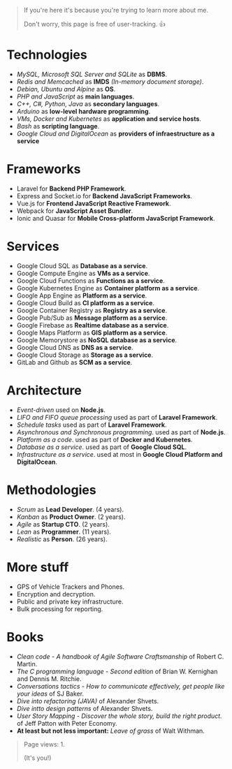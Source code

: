 > If you're here it's because you're trying to learn more about me. 
> 
> Don't worry, this page is free of user-tracking. 👍

# Technologies

- *MySQL, Microsoft SQL Server and SQLite* as **DBMS**.
- *Redis and Memcached* as **IMDS** *(In-memory document storage)*.
- *Debian, Ubuntu and Alpine* as **OS**.
- *PHP and JavaScript* as **main languages**.
- *C++, C#, Python, Java* as **secondary languages**.
- *Arduino* as **low-level hardware programming**.
- *VMs, Docker and Kubernetes* as **application and service hosts**.
- *Bash* as **scripting language**.
- *Google Cloud and DigitalOcean* as **providers of infraestructure as a service**

# Frameworks

- Laravel for **Backend PHP Framework**.
- Express and Socket.io for **Backend JavaScript Frameworks**.
- Vue.js for **Frontend JavaScript Reactive Framework**.
- Webpack for **JavaScript Asset Bundler**.
- Ionic and Quasar for **Mobile Cross-platform JavaScript Framework**.

# Services

- Google Cloud SQL as **Database as a service**.
- Google Compute Engine as **VMs as a service**.
- Google Cloud Functions as **Functions as a service**.
- Google Kubernetes Engine as **Container platform as a service**.
- Google App Engine as **Platform as a service**.
- Google Cloud Build as **CI platform as a service**.
- Google Container Registry as **Registry as a service**.
- Google Pub/Sub as **Message platform as a service**.
- Google Firebase as **Realtime database as a service**.
- Google Maps Platform as **GIS platform as a service**.
- Google Memorystore as **NoSQL database as a service**.
- Google Cloud DNS as **DNS as a service**.
- Google Cloud Storage as **Storage as a service**.
- GitLab and Github as **SCM as a service**.

# Architecture

- *Event-driven* used on **Node.js**.
- *LIFO and FIFO queue processing* used as part of **Laravel Framework**.
- *Schedule tasks* used as part of **Laravel Framework**.
- *Asynchronous and Synchronous programming*. used as part of **Node.js**.
- *Platform as a code*. used as part of **Docker and Kubernetes**.
- *Database as a service*. used as part of **Google Cloud SQL**.
- *Infrastructure as a service*. used at most in **Google Cloud Platform and DigitalOcean**.

# Methodologies

- *Scrum* as **Lead Developer**. (4 years).
- *Kanban* as **Product Owner**. (2 years).
- *Agile* as **Startup CTO**. (2 years).
- *Lean* as **Programmer**. (11 years).
- *Realistic* as **Person**. (26 years).

# More stuff

- GPS of Vehicle Trackers and Phones.
- Encryption and decryption.
- Public and private key infrastructure.
- Bulk processing for reporting.

# Books
- *Clean code - A handbook of Agile Software Craftsmanship* of Robert C. Martin.
- *The C programming language - Second edition* of Brian W. Kernighan and Dennis M. Ritchie.
- *Conversations tactics - How to communicate effectively, get people like your ideas* of SJ Baker.
- *Dive into refactoring (JAVA)* of Alexander Shvets.
- *Dive intto design patterns* of Alexander Shvets.
- *User Story Mapping - Discover the whole story, build the right product.* of Jeff Patton with Peter Economy.
- **At least but not less important:** *Leave of grass* of Walt Withman.

> Page views: 1. 
> 
> (It's you!)
